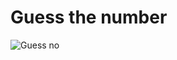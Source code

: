 # Guess the number
![Guess no](https://github.com/Amritrajdubey/Guess_Number/assets/105154672/61093a42-9b8d-453e-9d04-96865ad6e82a)

